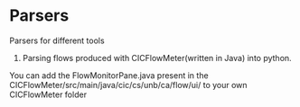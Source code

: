 # Parsers
Parsers for different tools

1) Parsing flows produced with CICFlowMeter(written in Java) into python. 

  You can add the FlowMonitorPane.java present in the CICFlowMeter/src/main/java/cic/cs/unb/ca/flow/ui/ to your own       CICFlowMeter folder
